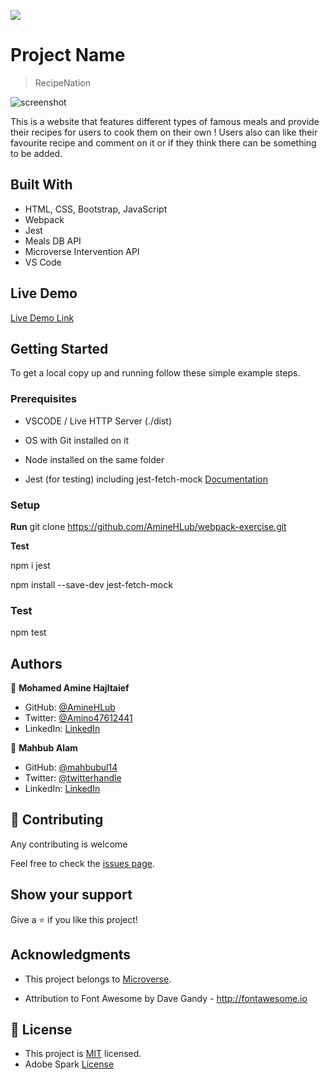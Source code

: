 ![](https://img.shields.io/badge/Microverse-blueviolet)

# Project Name

> RecipeNation

![screenshot](./app_screenshot.png)

This is a website that features different types of famous meals and provide their recipes for users to cook them on their own ! Users also can like their favourite recipe and comment on it or if they think there can be something to be added.

## Built With

- HTML, CSS, Bootstrap, JavaScript
- Webpack
- Jest
- Meals DB API
- Microverse Intervention API
- VS Code

## Live Demo

[Live Demo Link](https://aminehlub.github.io/recipe-nation/dist/)


## Getting Started

To get a local copy up and running follow these simple example steps.

### Prerequisites

- VSCODE / Live HTTP Server (./dist)

- OS with Git installed on it

- Node installed on the same folder

- Jest (for testing) including jest-fetch-mock [Documentation](https://www.npmjs.com/package/jest-fetch-mock)


### Setup

**Run** git clone https://github.com/AmineHLub/webpack-exercise.git

**Test**

npm i jest

npm install --save-dev jest-fetch-mock

### Test

npm test 

## Authors

👤 **Mohamed Amine Hajltaief**

- GitHub: [@AmineHLub](https://github.com/AmineHLub)
- Twitter: [@Amino47612441](https://twitter.com/Amino47612441)
- LinkedIn: [LinkedIn](https://www.linkedin.com/in/mohamed-amine-hajltaief-b18863163/)

👤 **Mahbub Alam**

- GitHub: [@mahbubul14](https://github.com/mahbubul14)
- Twitter: [@twitterhandle](https://twitter.com/mahbubul_14)
- LinkedIn: [LinkedIn](https://www.linkedin.com/in/mahbubul-alam-20595/)



## 🤝 Contributing

Any contributing is welcome

Feel free to check the [issues page](https://github.com/AmineHLub/recipe-nation/issues).

## Show your support

Give a ⭐️ if you like this project!

## Acknowledgments

- This project belongs to [Microverse](https://microverse.org/).

- Attribution to Font Awesome by Dave Gandy - http://fontawesome.io

## 📝 License

- This project is [MIT](./Licenses/MIT.md) licensed.
- Adobe Spark [License](./Licenses/Adobe.md)
